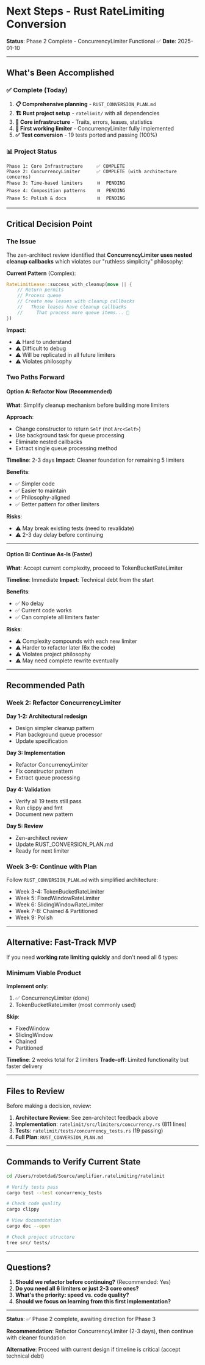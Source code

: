 # Next Steps - Rust RateLimiting Conversion

**Status**: Phase 2 Complete - ConcurrencyLimiter Functional ✅
**Date**: 2025-01-10

---

## What's Been Accomplished

### ✅ Complete (Today)

1. **📋 Comprehensive planning** - `RUST_CONVERSION_PLAN.md`
2. **🏗️ Rust project setup** - `ratelimit/` with all dependencies
3. **🧩 Core infrastructure** - Traits, errors, leases, statistics
4. **🎯 First working limiter** - ConcurrencyLimiter fully implemented
5. **✅ Test conversion** - 19 tests ported and passing (100%)

### 📊 Project Status

```
Phase 1: Core Infrastructure     ✅ COMPLETE
Phase 2: ConcurrencyLimiter      ✅ COMPLETE (with architecture concerns)
Phase 3: Time-based limiters     ⏸️  PENDING
Phase 4: Composition patterns    ⏸️  PENDING
Phase 5: Polish & docs           ⏸️  PENDING
```

---

## Critical Decision Point

### The Issue

The zen-architect review identified that **ConcurrencyLimiter uses nested cleanup callbacks** which violates our "ruthless simplicity" philosophy:

**Current Pattern** (Complex):
```rust
RateLimitLease::success_with_cleanup(move || {
    // Return permits
    // Process queue
    // Create new leases with cleanup callbacks
    //   Those leases have cleanup callbacks
    //     That process more queue items... 🔄
})
```

**Impact**:
- ⚠️ Hard to understand
- ⚠️ Difficult to debug
- ⚠️ Will be replicated in all future limiters
- ⚠️ Violates philosophy

### Two Paths Forward

#### Option A: Refactor Now (Recommended)

**What**: Simplify cleanup mechanism before building more limiters

**Approach**:
- Change constructor to return `Self` (not `Arc<Self>`)
- Use background task for queue processing
- Eliminate nested callbacks
- Extract single queue processing method

**Timeline**: 2-3 days
**Impact**: Cleaner foundation for remaining 5 limiters

**Benefits**:
- ✅ Simpler code
- ✅ Easier to maintain
- ✅ Philosophy-aligned
- ✅ Better pattern for other limiters

**Risks**:
- ⚠️ May break existing tests (need to revalidate)
- ⚠️ 2-3 day delay before continuing

---

#### Option B: Continue As-Is (Faster)

**What**: Accept current complexity, proceed to TokenBucketRateLimiter

**Timeline**: Immediate
**Impact**: Technical debt from the start

**Benefits**:
- ✅ No delay
- ✅ Current code works
- ✅ Can complete all limiters faster

**Risks**:
- ⚠️ Complexity compounds with each new limiter
- ⚠️ Harder to refactor later (6x the code)
- ⚠️ Violates project philosophy
- ⚠️ May need complete rewrite eventually

---

## Recommended Path

### Week 2: Refactor ConcurrencyLimiter

**Day 1-2: Architectural redesign**
- Design simpler cleanup pattern
- Plan background queue processor
- Update specification

**Day 3: Implementation**
- Refactor ConcurrencyLimiter
- Fix constructor pattern
- Extract queue processing

**Day 4: Validation**
- Verify all 19 tests still pass
- Run clippy and fmt
- Document new pattern

**Day 5: Review**
- Zen-architect review
- Update RUST_CONVERSION_PLAN.md
- Ready for next limiter

### Week 3-9: Continue with Plan

Follow `RUST_CONVERSION_PLAN.md` with simplified architecture:
- Week 3-4: TokenBucketRateLimiter
- Week 5: FixedWindowRateLimiter
- Week 6: SlidingWindowRateLimiter
- Week 7-8: Chained & Partitioned
- Week 9: Polish

---

## Alternative: Fast-Track MVP

If you need **working rate limiting quickly** and don't need all 6 types:

### Minimum Viable Product

**Implement only**:
1. ✅ ConcurrencyLimiter (done)
2. TokenBucketRateLimiter (most commonly used)

**Skip**:
- FixedWindow
- SlidingWindow
- Chained
- Partitioned

**Timeline**: 2 weeks total for 2 limiters
**Trade-off**: Limited functionality but faster delivery

---

## Files to Review

Before making a decision, review:

1. **Architecture Review**: See zen-architect feedback above
2. **Implementation**: `ratelimit/src/limiters/concurrency.rs` (811 lines)
3. **Tests**: `ratelimit/tests/concurrency_tests.rs` (19 passing)
4. **Full Plan**: `RUST_CONVERSION_PLAN.md`

---

## Commands to Verify Current State

```bash
cd /Users/robotdad/Source/amplifier.ratelimiting/ratelimit

# Verify tests pass
cargo test --test concurrency_tests

# Check code quality
cargo clippy

# View documentation
cargo doc --open

# Check project structure
tree src/ tests/
```

---

## Questions?

1. **Should we refactor before continuing?** (Recommended: Yes)
2. **Do you need all 6 limiters or just 2-3 core ones?**
3. **What's the priority: speed vs. code quality?**
4. **Should we focus on learning from this first implementation?**

---

**Status**: ✅ Phase 2 complete, awaiting direction for Phase 3

**Recommendation**: Refactor ConcurrencyLimiter (2-3 days), then continue with cleaner foundation

**Alternative**: Proceed with current design if timeline is critical (accept technical debt)
